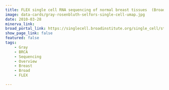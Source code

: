 ```yaml
---
title: FLEX single cell RNA sequencing of normal breast tissues  (Broad SCP2910)
image: data-cards/gray-rosenbluth-selfors-single-cell-umap.jpg
date: 2010-03-28
minerva_link:
broad_portal_link: https://singlecell.broadinstitute.org/single_cell/study/SCP2910
show_page_link: false
featured: false
tags:
    - Gray
    - BRCA
    - Sequencing
    - Overview
    - Breast
    - Broad
    - FLEX

---
```

